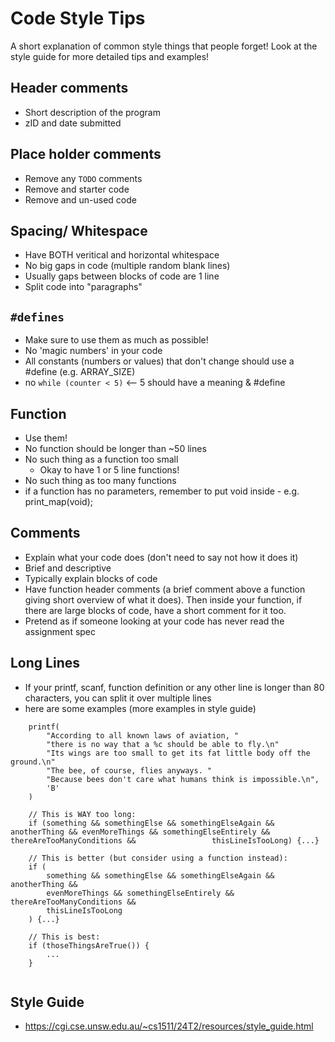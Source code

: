 # Code Style Tips
A short explanation of common style things that people forget!
Look at the style guide for more detailed tips and examples!

## Header comments
- Short description of the program
- zID and date submitted

## Place holder comments
- Remove any `TODO` comments
- Remove and starter code
- Remove and un-used code

## Spacing/ Whitespace
- Have BOTH veritical and horizontal whitespace
- No big gaps in code (multiple random blank lines)
- Usually gaps between blocks of code are 1 line
- Split code into "paragraphs"

## `#defines`
- Make sure to use them as much as possible!
- No 'magic numbers' in your code
- All constants (numbers or values) that don't change should use a #define (e.g. ARRAY_SIZE)
- no `while (counter < 5)` <-- 5 should have a meaning & #define

## Function
- Use them!
- No function should be longer than ~50 lines 
- No such thing as a function too small 
    - Okay to have 1 or 5 line functions!
- No such thing as too many functions
- if a function has no parameters, remember to put void inside - e.g. print_map(void);

## Comments
- Explain what your code does (don't need to say not how it does it) 
- Brief and descriptive
- Typically explain blocks of code
- Have function header comments (a brief comment above a function giving short overview of what it does). Then inside your function, if there are large blocks of code, have a short comment for it too.
- Pretend as if someone looking at your code has never read the assignment spec

## Long Lines
- If your printf, scanf, function definition or any other line is longer than 80 characters,
you can split it over multiple lines
- here are some examples (more examples in style guide)

```
    printf(
        "According to all known laws of aviation, "
        "there is no way that a %c should be able to fly.\n"
        "Its wings are too small to get its fat little body off the ground.\n"
        "The bee, of course, flies anyways. "
        "Because bees don't care what humans think is impossible.\n",
        'B'
    )
    
    // This is WAY too long:
    if (something && somethingElse && somethingElseAgain && anotherThing && evenMoreThings && somethingElseEntirely && thereAreTooManyConditions &&                 thisLineIsTooLong) {...}

    // This is better (but consider using a function instead):
    if (
        something && somethingElse && somethingElseAgain && anotherThing &&
        evenMoreThings && somethingElseEntirely && thereAreTooManyConditions &&
        thisLineIsTooLong
    ) {...}

    // This is best:
    if (thoseThingsAreTrue()) {
        ...
    }
    
```

## Style Guide
- https://cgi.cse.unsw.edu.au/~cs1511/24T2/resources/style_guide.html
